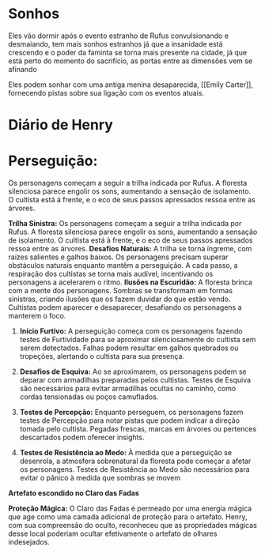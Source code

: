 
# Sonhos

Eles vão dormir após o evento estranho de Rufus convulsionando e desmaiando,
tem mais sonhos estranhos já que a insanidade está crescendo e o poder da faminta se torna mais presente na cidade, já que está perto do momento do sacrifício, as portas entre as dimensões vem se afinando

Eles podem sonhar com uma antiga menina desaparecida, [[Emily Carter]], fornecendo pistas sobre sua ligação com os eventos atuais.
# Diário de Henry
# Perseguição:
Os personagens começam a seguir a trilha indicada por Rufus. A floresta silenciosa parece engolir os sons, aumentando a sensação de isolamento. O cultista está à frente, e o eco de seus passos apressados ressoa entre as árvores.

**Trilha Sinistra:** Os personagens começam a seguir a trilha indicada por Rufus. A floresta silenciosa parece engolir os sons, aumentando a sensação de isolamento. O cultista está à frente, e o eco de seus passos apressados ressoa entre as árvores.
**Desafios Naturais:** A trilha se torna íngreme, com raízes salientes e galhos baixos. Os personagens precisam superar obstáculos naturais enquanto mantêm a perseguição. A cada passo, a respiração dos cultistas se torna mais audível, incentivando os personagens a acelerarem o ritmo.
**Ilusões na Escuridão:** A floresta brinca com a mente dos personagens. Sombras se transformam em formas sinistras, criando ilusões que os fazem duvidar do que estão vendo. Cultistas podem aparecer e desaparecer, desafiando os personagens a manterem o foco.

1. **Início Furtivo:** A perseguição começa com os personagens fazendo testes de Furtividade para se aproximar silenciosamente do cultista sem serem detectados. Falhas podem resultar em galhos quebrados ou tropeções, alertando o cultista para sua presença.
    
2. **Desafios de Esquiva:** Ao se aproximarem, os personagens podem se deparar com armadilhas preparadas pelos cultistas. Testes de Esquiva são necessários para evitar armadilhas ocultas no caminho, como cordas tensionadas ou poços camuflados.
    
3. **Testes de Percepção:** Enquanto perseguem, os personagens fazem testes de Percepção para notar pistas que podem indicar a direção tomada pelo cultista. Pegadas frescas, marcas em árvores ou pertences descartados podem oferecer insights.
    
4. **Testes de Resistência ao Medo:** À medida que a perseguição se desenrola, a atmosfera sobrenatural da floresta pode começar a afetar os personagens. Testes de Resistência ao Medo são necessários para evitar o pânico à medida que sombras se movem


**Artefato escondido no Claro das Fadas**

**Proteção Mágica:** O Claro das Fadas é permeado por uma energia mágica que age como uma camada adicional de proteção para o artefato. Henry, com sua compreensão do oculto, reconheceu que as propriedades mágicas desse local poderiam ocultar efetivamente o artefato de olhares indesejados.

